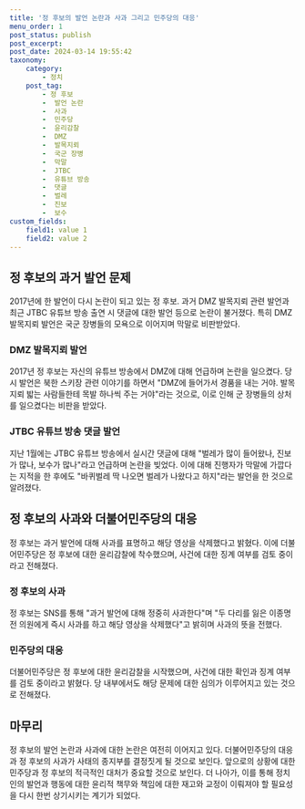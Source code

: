 ```yaml
---
title: '정 후보의 발언 논란과 사과 그리고 민주당의 대응'
menu_order: 1
post_status: publish
post_excerpt: 
post_date: 2024-03-14 19:55:42
taxonomy:
    category:
        - 정치
    post_tag:
        - 정 후보
        -  발언 논란
        -  사과
        -  민주당
        -  윤리감찰
        -  DMZ
        -  발목지뢰
        -  국군 장병
        -  막말
        -  JTBC
        -  유튜브 방송
        -  댓글
        -  벌레
        -  진보
        -  보수
custom_fields:
    field1: value 1
    field2: value 2
---
```


## 정 후보의 과거 발언 문제
2017년에 한 발언이 다시 논란이 되고 있는 정 후보. 과거 DMZ 발목지뢰 관련 발언과 최근 JTBC 유튜브 방송 출연 시 댓글에 대한 발언 등으로 논란이 불거졌다. 특히 DMZ 발목지뢰 발언은 국군 장병들의 모욕으로 이어지며 막말로 비판받았다.
### DMZ 발목지뢰 발언
2017년 정 후보는 자신의 유튜브 방송에서 DMZ에 대해 언급하며 논란을 일으켰다. 당시 발언은 북한 스키장 관련 이야기를 하면서 "DMZ에 들어가서 경품을 내는 거야. 발목지뢰 밟는 사람들한테 목발 하나씩 주는 거야"라는 것으로, 이로 인해 군 장병들의 상처를 일으켰다는 비판을 받았다.
### JTBC 유튜브 방송 댓글 발언
지난 1월에는 JTBC 유튜브 방송에서 실시간 댓글에 대해 "벌레가 많이 들어왔나, 진보가 많나, 보수가 많나"라고 언급하며 논란을 빚었다. 이에 대해 진행자가 막말에 가깝다는 지적을 한 후에도 "바퀴벌레 딱 나오면 벌레가 나왔다고 하지"라는 발언을 한 것으로 알려졌다.
## 정 후보의 사과와 더불어민주당의 대응
정 후보는 과거 발언에 대해 사과를 표명하고 해당 영상을 삭제했다고 밝혔다. 이에 더불어민주당은 정 후보에 대한 윤리감찰에 착수했으며, 사건에 대한 징계 여부를 검토 중이라고 전해졌다.
### 정 후보의 사과
정 후보는 SNS를 통해 "과거 발언에 대해 정중히 사과한다"며 "두 다리를 잃은 이종명 전 의원에게 즉시 사과를 하고 해당 영상을 삭제했다"고 밝히며 사과의 뜻을 전했다.
### 민주당의 대응
더불어민주당은 정 후보에 대한 윤리감찰을 시작했으며, 사건에 대한 확인과 징계 여부를 검토 중이라고 밝혔다. 당 내부에서도 해당 문제에 대한 심의가 이루어지고 있는 것으로 전해졌다.
## 마무리
정 후보의 발언 논란과 사과에 대한 논란은 여전히 이어지고 있다. 더불어민주당의 대응과 정 후보의 사과가 사태의 종지부를 결정짓게 될 것으로 보인다. 앞으로의 상황에 대한 민주당과 정 후보의 적극적인 대처가 중요할 것으로 보인다. 더 나아가, 이를 통해 정치인의 발언과 행동에 대한 윤리적 책무와 책임에 대한 재고와 교정이 이뤄져야 할 필요성을 다시 한번 상기시키는 계기가 되었다.

